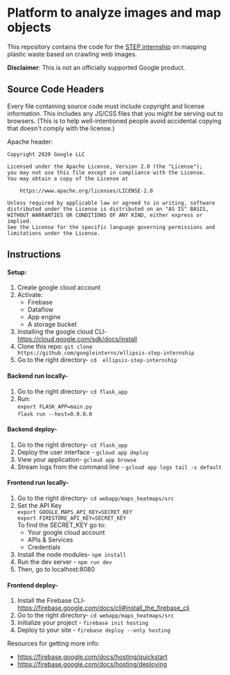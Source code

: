 # Platform to analyze images and map objects

This repository contains the code for the
[STEP internship](https://buildyourfuture.withgoogle.com/programs/step/)
on mapping plastic waste based on crawling web images.

__Disclaimer__: This is not an officially supported Google product.

## Source Code Headers

Every file containing source code must include copyright and license
information. This includes any JS/CSS files that you might be serving out to
browsers. (This is to help well-intentioned people avoid accidental copying that
doesn't comply with the license.)

Apache header:

    Copyright 2020 Google LLC

    Licensed under the Apache License, Version 2.0 (the "License");
    you may not use this file except in compliance with the License.
    You may obtain a copy of the License at

        https://www.apache.org/licenses/LICENSE-2.0

    Unless required by applicable law or agreed to in writing, software
    distributed under the License is distributed on an "AS IS" BASIS,
    WITHOUT WARRANTIES OR CONDITIONS OF ANY KIND, either express or implied.
    See the License for the specific language governing permissions and
    limitations under the License.


## Instructions

#### Setup:
1. Create google cloud account
2. Activate:
    * Firebase
    * Dataflow
    * App engine
    * A storage bucket
3. Installing the google cloud CLI- https://cloud.google.com/sdk/docs/install
4. Clone this repo: `git clone https://github.com/googleinterns/ellipsis-step-internship`
5. Go to the right directory- `cd  ellipsis-step-internship`

#### Backend run locally-
1. Go to the right directory- `cd flask_app`
2. Run:  
    `export FLASK_APP=main.py`  
    `flask run --host=0.0.0.0`

#### Backend deploy-
1. Go to the right directory- `cd flask_app`
2. Deploy the user interface - `gcloud app deploy`
3. View your application- `gcloud app browse`
4. Stream logs from the command line - `gcloud app logs tail -s default`

#### Frontend run locally-
1. Go to the right directory- `cd webapp/maps_heatmaps/src`
2. Set the API Key  
    `export GOOGLE_MAPS_API_KEY=SECRET_KEY`  
    `export FIRESTORE_API_KEY=SECRET_KEY`  
    To find the SECRET_KEY go to:  
    * Your google cloud account
    * APIs & Services
    * Credentials
3. Install the node modules- `npm install`
4. Run the dev server - `npm run dev`
5. Then, go to localhost:8080


#### Frontend deploy-
1. Install the Firebase CLI- https://firebase.google.com/docs/cli#install_the_firebase_cli
2. Go to the right directory- `cd webapp/maps_heatmaps/src`
3. Initialize your project - `firebase init hosting`
4. Deploy to your site - `firebase deploy --only hosting`

Resources for getting more info:
* https://firebase.google.com/docs/hosting/quickstart
* https://firebase.google.com/docs/hosting/deploying












